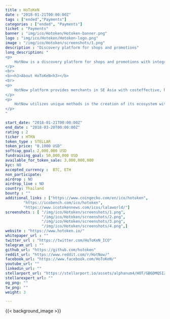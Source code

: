 ```yaml
---
title : HoToKeN
date : "2018-01-21T00:00:00Z"
tags : ["ended","Payments"]
categories : ["ended", "Payments"]
ticket : "Payments"
banner : "img/ico/Hotoken/Hotoken-banner.png"
logo : "img/ico/Hotoken/Hotoken-logo.png"
image : "/img/ico/Hotoken/screenshots/1.png"
description : "Discovery platform for shops and promotions"
long_description: "
<p>
	HotNow is a discovery platform for shops and promotions with integrated, in-app promotional offers. HotNow allows for merchants and brands to deliver exclusive promotions to nearby consumers, a subsidiary of Axion Ventures - a sucessful Asian PC and Mobile Games developer. With strategic partnership with Axion Games, revolutionalize the face of mobile promotion discovery platform into Gamified Network which have mission-based game features employing treasure hunting and territory conquering concepts, which represent some of the most successful genres. This will create a much richer and more engaging user experience on the app, which will result in greater economic benefits for each party within the network. For consumers, HoToKeN (HTKN) will be an access granting token to the best deals and promotions a business can offer. For businesses, it will be a means to explore the true price elasticity of their demand function. When the value of HTKN stabilizes, in the eyes of both the businesses and consumers, HTKN will be the dominant currency for all transactions in the network.
</p>
<br>
<b><h3>About HoToKeN<h3></b>
<br>
<p>
	HotNow platform provides merchants in SE Asia with costeffective, high-efficacy marketing tools, while encouraging merchants to transfer some of that value surplus to consumers of their goods an d services. Given the impact of blockchain and surrounding technologies, the inevitable evolution of HotNow is an expansion of its current real-time marketing app and platform into a token economy. Its unique location-based services (LBS) already generate profits and increase market exposure for partner merchants, and deliver value and great content to its users. The platform will become a network that ut lizes strict open source protocols, smart contracts, and (rapidly growi g ) developments in distributed l dger and other decentralized (permissioned) data structure solutions. As part of this next-step evolution of its proven business model, HotNow will transform into a gamified ecosystem based on a utilitarian access token (ERC-20 standard, symbol: HTKN) and micro-transactions. The HotNow token economy will reward its participants with HTKN for every economic activity they perform (every action made by buyers and sellers that keeps the HotNow ecosystem growing).
</p>
<p>
	HotNow utilizes unique methods in the creation of its ecosystem with an emphasis on mechanics found in “freemium” video games and other game mechanics that increase shop conversion rates and enhance consumer engagement. Other innovations include individually-tailored loyalty programs for cash-base d businesses and tools that enable merchants to create organizations and solve coordination problems such as creating shared loyalty programs and aggregating purchasing power. In addition, deep analysis of the spending history data of consumers can create “credit profiles” for individuals without financi l history to enable these consumers to access micro-loans.
</p>
"

start_date: "2018-01-21T00:00:00Z"
end_date : "2018-03-20T00:00:00Z"
rating : 2
ticker : HTKN
token_type : STELLAR
token_price: "0.1000 USD"
softcap_goal: 2,000,000 USD
fundraising_goal: 50,000,000 USD
available_for_token_sale: 3,000,000,000
kyc: NO 
accepted_currency :  BTC, ETH
non_participate: 
airdrop : NO
airdrop_live : NO
country: Thailand
bounty : ""
additional_links : ["https://www.coingecko.com/en/ico/hotoken",
        "https://icobench.com/ico/hotoken",
        "https://www.icotokennews.com/icos/lalaworld/"]
screenshots : [ "/img/ico/Hotoken/screenshots/1.png",
                "/img/ico/Hotoken/screenshots/2.png",
                "/img/ico/Hotoken/screenshots/3.png",
                "/img/ico/Hotoken/screenshots/4.png",]
website : "https://www.hotoken.io/"
whitepaper_url : ""
twitter_url : "https://twitter.com/HoToKeN_ICO"
telegram_url : ""
github_url: "https://github.com/hotoken"
reddit_url: "https://www.reddit.com/r/HotNow/"
facebook_url: "https://www.facebook.com/HoToKeN/"
youtube_url: ""
linkedin_url: ""
stellarport_url: "https://stellarport.io/assets/alphanum4/HOT/GB6DMQ5IZUPRRMNTPU4H5FX32DRYCZ447REBEQ32YGVPPGZI5MX4AHOT"
stellarexpert_url: ""
og_png: ""
tw_png: ""
weight: 3

---
```



{{< background_image >}}
